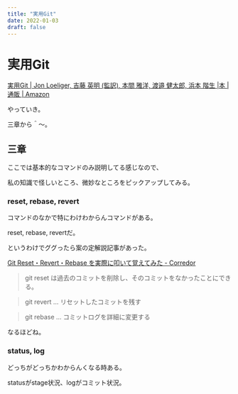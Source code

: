 ```yaml
---
title: "実用Git"
date: 2022-01-03
draft: false
---
```

# 実用Git



[実用Git | Jon Loeliger, 吉藤 英明 (監訳), 本間 雅洋, 渡邉 健太郎, 浜本 階生 |本 | 通販 | Amazon](https://www.amazon.co.jp/%E5%AE%9F%E7%94%A8Git-Jon-Loeliger/dp/4873114403)



やっていき。



三章から＾〜。



## 三章



ここでは基本的なコマンドのみ説明してる感じなので、



私の知識で怪しいところ、微妙なところをピックアップしてみる。



### reset, rebase, revert



コマンドのなかで特にわけわからんコマンドがある。



reset, rebase, revertだ。



というわけでググったら案の定解説記事があった。



[Git Reset・Revert・Rebase を実際に叩いて覚えてみた - Corredor](https://neos21.hatenablog.com/entry/2017/04/05/115952)



> git reset は過去のコミットを削除し、そのコミットをなかったことにできる。



> git revert … リセットしたコミットを残す



> git rebase … コミットログを詳細に変更する



なるほどね。



### status, log



どっちがどっちかわからんくなる時ある。



statusがstage状況、logがコミット状況。
